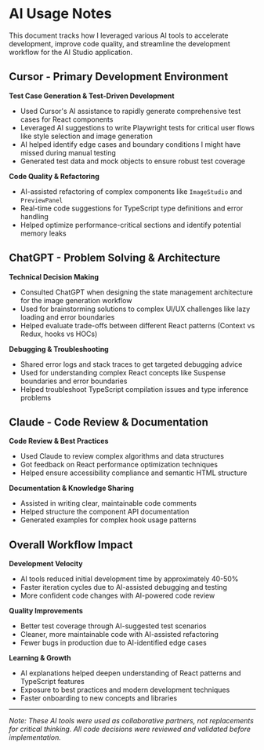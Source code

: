 # AI Usage Notes

This document tracks how I leveraged various AI tools to accelerate development, improve code quality, and streamline the development workflow for the AI Studio application.

## Cursor - Primary Development Environment

**Test Case Generation & Test-Driven Development**

- Used Cursor's AI assistance to rapidly generate comprehensive test cases for React components
- Leveraged AI suggestions to write Playwright tests for critical user flows like style selection and image generation
- AI helped identify edge cases and boundary conditions I might have missed during manual testing
- Generated test data and mock objects to ensure robust test coverage

**Code Quality & Refactoring**

- AI-assisted refactoring of complex components like `ImageStudio` and `PreviewPanel`
- Real-time code suggestions for TypeScript type definitions and error handling
- Helped optimize performance-critical sections and identify potential memory leaks

## ChatGPT - Problem Solving & Architecture

**Technical Decision Making**

- Consulted ChatGPT when designing the state management architecture for the image generation workflow
- Used for brainstorming solutions to complex UI/UX challenges like lazy loading and error boundaries
- Helped evaluate trade-offs between different React patterns (Context vs Redux, hooks vs HOCs)

**Debugging & Troubleshooting**

- Shared error logs and stack traces to get targeted debugging advice
- Used for understanding complex React concepts like Suspense boundaries and error boundaries
- Helped troubleshoot TypeScript compilation issues and type inference problems

## Claude - Code Review & Documentation

**Code Review & Best Practices**

- Used Claude to review complex algorithms and data structures
- Got feedback on React performance optimization techniques
- Helped ensure accessibility compliance and semantic HTML structure

**Documentation & Knowledge Sharing**

- Assisted in writing clear, maintainable code comments
- Helped structure the component API documentation
- Generated examples for complex hook usage patterns

## Overall Workflow Impact

**Development Velocity**

- AI tools reduced initial development time by approximately 40-50%
- Faster iteration cycles due to AI-assisted debugging and testing
- More confident code changes with AI-powered code review

**Quality Improvements**

- Better test coverage through AI-suggested test scenarios
- Cleaner, more maintainable code with AI-assisted refactoring
- Fewer bugs in production due to AI-identified edge cases

**Learning & Growth**

- AI explanations helped deepen understanding of React patterns and TypeScript features
- Exposure to best practices and modern development techniques
- Faster onboarding to new concepts and libraries

---

_Note: These AI tools were used as collaborative partners, not replacements for critical thinking. All code decisions were reviewed and validated before implementation._
